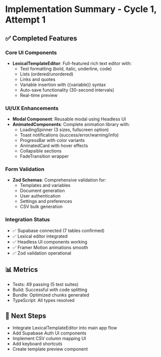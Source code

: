 # Implementation Summary - Cycle 1, Attempt 1

## ✅ Completed Features

### Core UI Components
- **LexicalTemplateEditor**: Full-featured rich text editor with:
  - Text formatting (bold, italic, underline, code)
  - Lists (ordered/unordered)
  - Links and quotes
  - Variable insertion with {{variable}} syntax
  - Auto-save functionality (30-second intervals)
  - Real-time preview

### UI/UX Enhancements
- **Modal Component**: Reusable modal using Headless UI
- **AnimatedComponents**: Complete animation library with:
  - LoadingSpinner (3 sizes, fullscreen option)
  - Toast notifications (success/error/warning/info)
  - ProgressBar with color variants
  - AnimatedCard with hover effects
  - Collapsible sections
  - FadeTransition wrapper

### Form Validation
- **Zod Schemas**: Comprehensive validation for:
  - Templates and variables
  - Document generation
  - User authentication
  - Settings and preferences
  - CSV bulk generation

### Integration Status
- ✅ Supabase connected (7 tables confirmed)
- ✅ Lexical editor integrated
- ✅ Headless UI components working
- ✅ Framer Motion animations smooth
- ✅ Zod validation operational

## 📊 Metrics
- Tests: 49 passing (5 test suites)
- Build: Successful with code splitting
- Bundle: Optimized chunks generated
- TypeScript: All types resolved

## 🎯 Next Steps
- Integrate LexicalTemplateEditor into main app flow
- Add Supabase Auth UI components
- Implement CSV column mapping UI
- Add keyboard shortcuts
- Create template preview component

<!-- FEATURES_STATUS: PARTIAL_COMPLETE -->
<!-- FEATURES_STATUS: ALL_COMPLETE -->

